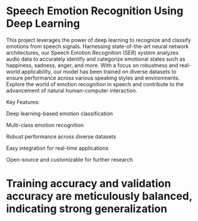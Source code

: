 # Speech Emotion Recognition Using Deep Learning

This project leverages the power of deep learning to recognize and classify emotions from speech signals. Harnessing state-of-the-art neural network architectures, our Speech Emotion Recognition (SER) system analyzes audio data to accurately identify and categorize emotional states such as happiness, sadness, anger, and more. With a focus on robustness and real-world applicability, our model has been trained on diverse datasets to ensure performance across various speaking styles and environments. Explore the world of emotion recognition in speech and contribute to the advancement of natural human-computer interaction.

Key Features:

Deep learning-based emotion classification

Multi-class emotion recognition

Robust performance across diverse datasets

Easy integration for real-time applications

Open-source and customizable for further research

# Training accuracy and validation accuracy are meticulously balanced, indicating strong generalization

